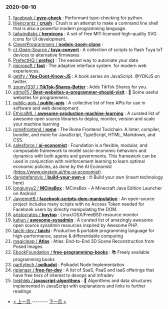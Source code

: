 ### 2020-08-10 
1. [
        facebook /
**pyre-check**](https://github.com/facebook/pyre-check) : Performant type-checking for python.
1. [
        liljencrantz /
**crush**](https://github.com/liljencrantz/crush) : Crush is an attempt to make a command line shell that is also a powerful modern programming language.
1. [
        tailwindlabs /
**heroicons**](https://github.com/tailwindlabs/heroicons) : A set of free MIT-licensed high-quality SVG icons for UI development.
1. [
        CleverProgrammers /
**nodejs-zoom-clone**](https://github.com/CleverProgrammers/nodejs-zoom-clone) : 
1. [
        ct-Open-Source /
**tuya-convert**](https://github.com/ct-Open-Source/tuya-convert) : A collection of scripts to flash Tuya IoT devices to alternative firmwares
1. [
        PrefectHQ /
**prefect**](https://github.com/PrefectHQ/prefect) : The easiest way to automate your data
1. [
        microsoft /
**fast**](https://github.com/microsoft/fast) : The adaptive interface system  for modern web experiences.
1. [
        getify /
**You-Dont-Know-JS**](https://github.com/getify/You-Dont-Know-JS) : A book series on JavaScript. @YDKJS on twitter.
1. [
        zoony1337 /
**TikTok-Shares-Botter**](https://github.com/zoony1337/TikTok-Shares-Botter) : Adds TikTok Shares for you.
1. [
        sdmg15 /
**Best-websites-a-programmer-should-visit**](https://github.com/sdmg15/Best-websites-a-programmer-should-visit) : 🔗 Some useful websites for programmers.
1. [
        public-apis /
**public-apis**](https://github.com/public-apis/public-apis) : A collective list of free APIs for use in software and web development.
1. [
        EthicalML /
**awesome-production-machine-learning**](https://github.com/EthicalML/awesome-production-machine-learning) : A curated list of awesome open source libraries to deploy, monitor, version and scale your machine learning
1. [
        romefrontend /
**rome**](https://github.com/romefrontend/rome) : The Rome Frontend Toolchain. A linter, compiler, bundler, and more for JavaScript, TypeScript, HTML, Markdown, and CSS.
1. [
        salesforce /
**ai-economist**](https://github.com/salesforce/ai-economist) : Foundation is a flexible, modular, and composable framework to model socio-economic behaviors and dynamics with both agents and governments. This framework can be used in conjunction with reinforcement learning to learn optimal economic policies, as done by the AI Economist (https://www.einstein.ai/the-ai-economist).
1. [
        danistefanovic /
**build-your-own-x**](https://github.com/danistefanovic/build-your-own-x) : 🤓 Build your own (insert technology here)
1. [
        longjunyu2 /
**MCinaBox**](https://github.com/longjunyu2/MCinaBox) : MCinaBox - A Minecraft Java Edition Launcher on Android
1. [
        JayremntB /
**facebook-scripts-dom-manipulation**](https://github.com/JayremntB/facebook-scripts-dom-manipulation) : An open-source project includes many scripts with no Access Token needed for Facebook users by directly manipulating the DOM.
1. [
        aristocratos /
**bpytop**](https://github.com/aristocratos/bpytop) : Linux/OSX/FreeBSD resource monitor
1. [
        kahun /
**awesome-sysadmin**](https://github.com/kahun/awesome-sysadmin) : A curated list of amazingly awesome open source sysadmin resources inspired by Awesome PHP.
1. [
        taichi-dev /
**taichi**](https://github.com/taichi-dev/taichi) : Productive & portable programming language for high-performance, sparse & differentiable computing
1. [
        magicleap /
**Atlas**](https://github.com/magicleap/Atlas) : Atlas: End-to-End 3D Scene Reconstruction from Posed Images
1. [
        EbookFoundation /
**free-programming-books**](https://github.com/EbookFoundation/free-programming-books) : 📚 Freely available programming books
1. [
        paritytech /
**polkadot**](https://github.com/paritytech/polkadot) : Polkadot Node Implementation
1. [
        ripienaar /
**free-for-dev**](https://github.com/ripienaar/free-for-dev) : A list of SaaS, PaaS and IaaS offerings that have free tiers of interest to devops and infradev
1. [
        trekhleb /
**javascript-algorithms**](https://github.com/trekhleb/javascript-algorithms) : 📝 Algorithms and data structures implemented in JavaScript with explanations and links to further readings 

- [ < 上一页 ](https://github.com/able8/github-trending-daily-record/blob/master/2020-08-09.md) -------- [ 下一页 > ](https://github.com/able8/github-trending-daily-record/blob/master/2020-08-11.md)